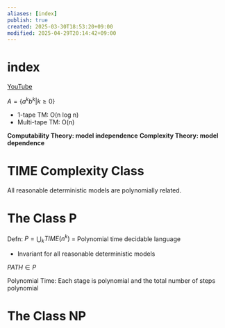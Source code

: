```yaml
---
aliases: [index]
publish: true
created: 2025-03-30T18:53:20+09:00
modified: 2025-04-29T20:14:42+09:00
---
```


# index

[YouTube](https://youtu.be/asjAc90L8rE?si=ZKy7FLOd3Kkl1Wm0)


$A = \{a^{k}b^{k}| k\ge0\}$


- 1-tape TM: O(n log n)
- Multi-tape TM: O(n)

**Computability Theory: model independence**
**Complexity Theory: model dependence**

# TIME Complexity Class


All reasonable deterministic models are polynomially related.

# The Class P

Defn: $P=\bigcup_{k}TIME(n^{k})$ = Polynomial time decidable language
- Invariant for all reasonable deterministic models

$PATH \in P$

Polynomial Time: Each stage is polynomial and the total number of steps polynomial
# The Class NP
